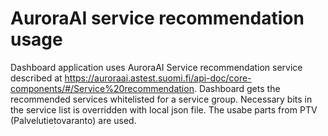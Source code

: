 # AuroraAI service recommendation usage

Dashboard application uses AuroraAI Service recommendation service described at https://auroraai.astest.suomi.fi/api-doc/core-components/#/Service%20recommendation. Dashboard gets the recommended services whitelisted for a service group. Necessary bits in the service list is overridden with local json file. The usabe parts from PTV (Palvelutietovaranto) are used.  
